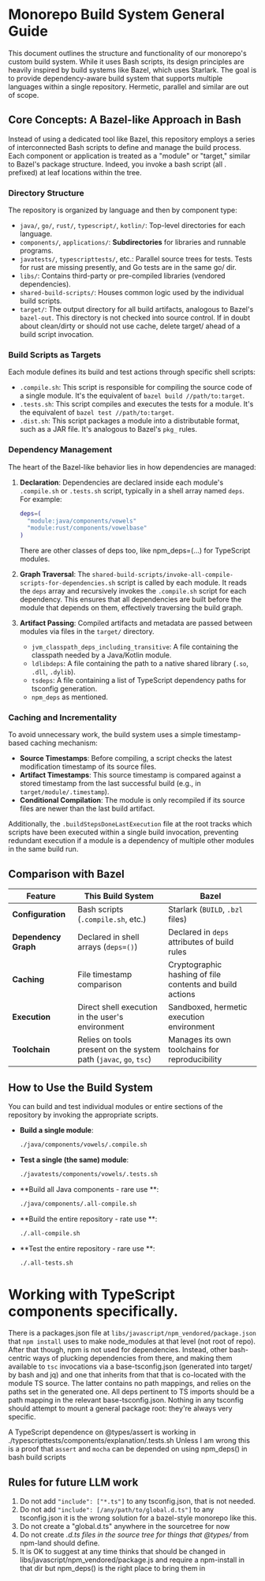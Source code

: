 # Monorepo Build System General Guide

This document outlines the structure and functionality of our monorepo's custom build system. While it uses Bash scripts, its design principles are heavily inspired by build systems like Bazel, which uses Starlark. The goal is to provide dependency-aware build system that supports multiple languages within a single repository. Hermetic, parallel and similar are out of scope.

## Core Concepts: A Bazel-like Approach in Bash

Instead of using a dedicated tool like Bazel, this repository employs a series of interconnected Bash scripts to define and manage the build process. Each component or application is treated as a "module" or "target," similar to Bazel's package structure. Indeed, you invoke a bash script (all . prefixed) at leaf locations within the tree.

### Directory Structure

The repository is organized by language and then by component type:

-   `java/`, `go/`, `rust/`, `typescript/`, `kotlin/`: Top-level directories for each language.
-   `components/`, `applications/`: **Subdirectories** for libraries and runnable programs.
-   `javatests/`, `typescripttests/`, etc.: Parallel source trees for tests. Tests for rust are missing presently, and Go tests are in the same go/ dir.
-   `libs/`: Contains third-party or pre-compiled libraries (vendored dependencies).
-   `shared-build-scripts/`: Houses common logic used by the individual build scripts.
-   `target/`: The output directory for all build artifacts, analogous to Bazel's `bazel-out`. This directory is not checked into source control.  If in doubt about clean/dirty or should not use cache, delete target/ ahead of a build script invocation.

### Build Scripts as Targets

Each module defines its build and test actions through specific shell scripts:

-   `.compile.sh`: This script is responsible for compiling the source code of a single module. It's the equivalent of `bazel build //path/to:target`.
-   `.tests.sh`: This script compiles and executes the tests for a module. It's the equivalent of `bazel test //path/to:target`.
-   `.dist.sh`: This script packages a module into a distributable format, such as a JAR file. It's analogous to Bazel's `pkg_` rules.

### Dependency Management

The heart of the Bazel-like behavior lies in how dependencies are managed:

1.  **Declaration**: Dependencies are declared inside each module's `.compile.sh` or `.tests.sh` script, typically in a shell array named `deps`. For example:
    ```bash
    deps=(
      "module:java/components/vowels"
      "module:rust/components/vowelbase"
    )
    ```
    There are other classes of deps too, like npm_deps=(...) for TypeScript modules.

2.  **Graph Traversal**: The `shared-build-scripts/invoke-all-compile-scripts-for-dependencies.sh` script is called by each module. It reads the `deps` array and recursively invokes the `.compile.sh` script for each dependency. This ensures that all dependencies are built before the module that depends on them, effectively traversing the build graph.

3.  **Artifact Passing**: Compiled artifacts and metadata are passed between modules via files in the `target/` directory.
    -   `jvm_classpath_deps_including_transitive`: A file containing the classpath needed by a Java/Kotlin module.
    -   `ldlibdeps`: A file containing the path to a native shared library (`.so`, `.dll`, `.dylib`).
    -   `tsdeps`: A file containing a list of TypeScript dependency paths for tsconfig generation.
    -   `npm_deps` as mentioned.

### Caching and Incrementality

To avoid unnecessary work, the build system uses a simple timestamp-based caching mechanism:

-   **Source Timestamps**: Before compiling, a script checks the latest modification timestamp of its source files.
-   **Artifact Timestamps**: This source timestamp is compared against a stored timestamp from the last successful build (e.g., in `target/module/.timestamp`).
-   **Conditional Compilation**: The module is only recompiled if its source files are newer than the last build artifact.

Additionally, the `.buildStepsDoneLastExecution` file at the root tracks which scripts have been executed within a single build invocation, preventing redundant execution if a module is a dependency of multiple other modules in the same build run.

## Comparison with Bazel

| Feature               | This Build System                                     | Bazel                                                 |
| --------------------- | ----------------------------------------------------- | ----------------------------------------------------- |
| **Configuration**     | Bash scripts (`.compile.sh`, etc.)                    | Starlark (`BUILD`, `.bzl` files)                      |
| **Dependency Graph**  | Declared in shell arrays (`deps=()`)                  | Declared in `deps` attributes of build rules          |
| **Caching**           | File timestamp comparison                             | Cryptographic hashing of file contents and build actions |
| **Execution**         | Direct shell execution in the user's environment      | Sandboxed, hermetic execution environment             |
| **Toolchain**         | Relies on tools present on the system path (`javac`, `go`, `tsc`) | Manages its own toolchains for reproducibility        |

## How to Use the Build System

You can build and test individual modules or entire sections of the repository by invoking the appropriate scripts.

-   **Build a single module**:
    ```bash
    ./java/components/vowels/.compile.sh
    ```

-   **Test a single (the same) module**:
    ```bash
    ./javatests/components/vowels/.tests.sh
    ```

-   **Build all Java components - rare use **:
    ```bash
    ./java/components/.all-compile.sh
    ```

-   **Build the entire repository - rate use **:
    ```bash
    ./.all-compile.sh
    ```

-   **Test the entire repository - rare use **:
    ```bash
    ./.all-tests.sh
    ```
# Working with TypeScript components specifically.  

There is a packages.json file at `libs/javascript/npm_vendored/package.json` that `npm install` uses to make node_modules at that level (not root of repo). After that though, npm is not used for dependencies. Instead, other bash-centric ways of plucking dependencies from there, and making them available to `tsc` invocations via a base-tsconfig.json (generated into target/ by bash and jq) and one that inherits from that that is co-located with the module TS source.  The latter contains no path mappings, and relies on the paths set in the generated one. All deps pertinent to TS imports should be a path mapping in the relevant base-tsconfig.json. Nothing in any tsconfig should attempt to mount a general package root: they're always very specific. 

A TypeScript dependence on @types/assert is working in ./typescripttests/components/explanation/.tests.sh
Unless I am wrong this is a proof that `assert` and `mocha` can be depended on using npm_deps() in bash build scripts

## Rules for future LLM work

1. Do not add `"include": ["*.ts"]` to any tsconfig.json, that is not needed.
2. Do not add `"include": [/any/path/to/global.d.ts"]` to any tsconfig.json it is the wrong solution for a bazel-style monorepo like this.
3. Do not create a "global.d.ts" anywhere in the sourcetree for now
4. Do not create *.d.ts files in the source tree for things that @types/* from npm-land should define.
5. It is OK to suggest at any time thinks that should be changed in libs/javascript/npm_vendored/package.js and require a npm-install in that dir but npm_deps() is the right place to bring them in